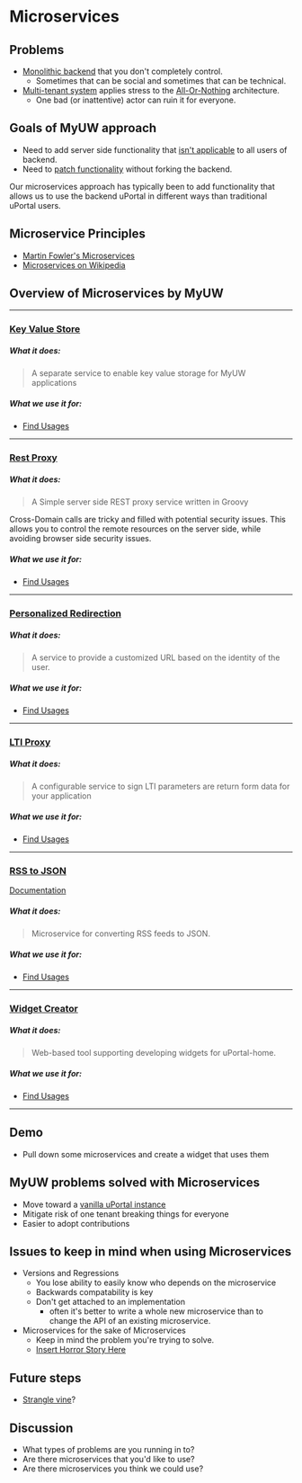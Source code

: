 # Microservices

## Problems
* [Monolithic backend][TODO] that you don't completely control.
  * Sometimes that can be social and sometimes that can be technical.
* [Multi-tenant system][TODO] applies stress to the [All-Or-Nothing][TODO] architecture.
  * One bad (or inattentive) actor can ruin it for everyone.

## Goals of MyUW approach
* Need to add server side functionality that [isn't applicable][TODO] to all users of backend.
* Need to [patch functionality][TODO] without forking the backend.

Our microservices approach has typically been to add functionality that allows us
to use the backend uPortal in different ways than traditional uPortal users.

## Microservice Principles
* [Martin Fowler's Microservices]
* [Microservices on Wikipedia]

## Overview of Microservices by MyUW
---
### [Key Value Store]
##### What it does:
> A separate service to enable key value storage for MyUW applications

##### What we use it for:
* [Find Usages][TODO]

---
### [Rest Proxy]
##### What it does:
> A Simple server side REST proxy service written in Groovy

Cross-Domain calls are tricky and filled with potential security issues. This
allows you to control the remote resources on the server side, while avoiding
browser side security issues.

##### What we use it for:
* [Find Usages][TODO]

---
### [Personalized Redirection]
##### What it does:
> A service to provide a customized URL based on the identity of the user.

##### What we use it for:
* [Find Usages][TODO]

---
### [LTI Proxy]
##### What it does:
> A configurable service to sign LTI parameters are return form data for your application

##### What we use it for:
* [Find Usages][TODO]

---
### [RSS to JSON]
[Documentation](https://uw-madison-doit.github.io/rssToJson/)
##### What it does:
> Microservice for converting RSS feeds to JSON.

##### What we use it for:
* [Find Usages][TODO]

---
### [Widget Creator]
##### What it does:
> Web-based tool supporting developing widgets for uPortal-home.

##### What we use it for:
* [Find Usages][TODO]
---

## Demo
* Pull down some microservices and create a widget that uses them

## MyUW problems solved with Microservices
* Move toward a [vanilla uPortal instance][TODO]
* Mitigate risk of one tenant breaking things for everyone
* Easier to adopt contributions

## Issues to keep in mind when using Microservices
* Versions and Regressions
  * You lose ability to easily know who depends on the microservice
  * Backwards compatability is key
  * Don't get attached to an implementation
    * often it's better to write a whole new microservice than to change the API
      of an existing microservice.
* Microservices for the sake of Microservices
  * Keep in mind the problem you're trying to solve.
  * [Insert Horror Story Here][TODO]

## Future steps
* [Strangle vine][TODO]?

## Discussion
* What types of problems are you running in to?
* Are there microservices that you'd like to use?
* Are there microservices you think we could use?

<!-- MyUW Github Repositories -->
[Rest Proxy]: https://github.com/UW-Madison-DoIT/rest-proxy (Rest Proxy Github Repository)
[Key Value Store]: https://github.com/UW-Madison-DoIT/KeyValueStore (Key Value Store Github Repository)
[LTI Proxy]: https://github.com/UW-Madison-DoIT/lti-proxy (LTI Proxy Github Repository)
[Personalized Redirection]:  https://github.com/UW-Madison-DoIT/personalizedRedirection (Personalized Redirection Github Repository)
[RSS to JSON]: https://github.com/UW-Madison-DoIT/rssToJson (RSS to JSON Github Repository)
[Widget Creator]: https://github.com/UW-Madison-DoIT/widget-creator (Widget Creator Github Repository)

<!-- External Links -->
[Martin Fowler's Microservices]: https://martinfowler.com/articles/microservices.html (Martin Fowler's Microservices)
[Microservices on Wikipedia]: https://en.wikipedia.org/wiki/Microservices (Wikipedia: Microservices)

<!-- TODO Marker -->
[TODO]: # (Elaborate on this!)
